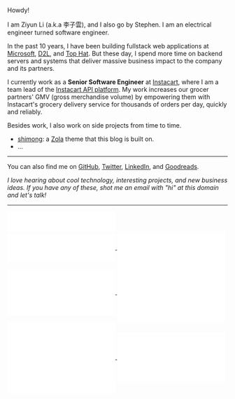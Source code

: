 Howdy!

I am Ziyun Li (a.k.a 李子雲), and I also go by Stephen. I am an electrical engineer turned software engineer.

In the past 10 years, I have been building fullstack web applications at [Microsoft](https://www.microsoft.com/), [D2L](https://www.d2l.com/), and [Top Hat](https://tophat.com/). But these day, I spend more time on backend servers and systems that deliver massive business impact to the company and its partners.

I currently work as a **Senior Software Engineer** at [Instacart](https://www.instacart.com/), where I am a team lead of the [Instacart API platform](https://docs.instacart.com/connect).
My work increases our grocer partners' GMV (gross merchandise volume) by empowering them with Instacart's grocery delivery service for thousands of orders per day, quickly and reliably.

Besides work, I also work on side projects from time to time.
* [shimong](https://github.com/ziyunli/zola-shimong): a [Zola](https://www.getzola.org/) theme that this blog is built on.
* ...

---

You can also find me on [GitHub](https://github.com/ziyunli), [Twitter](https://twitter.com/ziyun_li), [LinkedIn](https://www.linkedin.com/in/ziyun-li-b1488425/), and [Goodreads](https://www.goodreads.com/user/show/38527571-ziyun).

*I love hearing about cool technology, interesting projects, and new business ideas. If you have any of these, shot me an email with "hi" at this domain and let's talk!*

---

<a href="https://github.com/ziyunli">
  <img align="center" width="49%" src="./header.svg" />
</a>
<br/>
<a href="https://github.com/ziyunli">
  <img align="center" width="49%" src="./repositories.svg" />
</a>
<a href="https://github.com/ziyunli">
  <img align="center" width="49%" src="./acti_comm.svg" />
</a>

<a href="https://github.com/ziyunli">
  <img align="center" width="49%" src="./iso_calender.svg" />
</a>

<a href="https://github.com/ziyunli">
    <img align="center" width="49%" src="./issue_pr_lang.svg" />
</a>

<a href="https://github.com/ziyunli">
  <img align="center" width="49%" src="./github-habits.svg" />
</a>
<a href="https://github.com/ziyunli">
    <img align="center" width="49%" src="./achievements.svg" />
</a>
